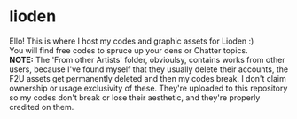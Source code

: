 # lioden
Ello! This is where I host my codes and graphic assets for Lioden :) <br>
You will find free codes to spruce up your dens or Chatter topics.<br>
<b>NOTE:</b> The 'From other Artists' folder, obvioulsy, contains works from other users, because I've found myself that they usually delete their accounts, the F2U assets get permanently deleted and then my codes break. I don't claim ownership or usage exclusivity of these. They're uploaded to this repository so my codes don't break or lose their aesthetic, and they're properly credited on them.
